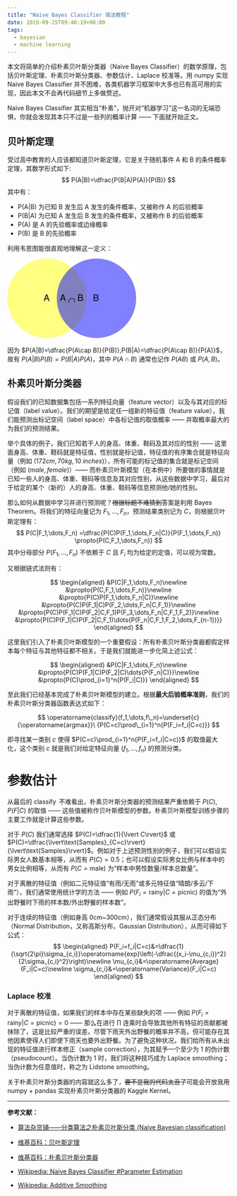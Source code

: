 ```yaml
---
title: "Naive Bayes Classifier 简洁教程"
date: 2019-09-25T09:40:19+08:00
tags:
  - bayesian
  - machine learning
---
```


本文将简单的介绍朴素贝叶斯分类器（Naive Bayes Classifier）的数学原理，包括贝叶斯定理、朴素贝叶斯分类器、参数估计、Laplace 校准等。用 numpy 实现 Naive Bayes Classifier 并不困难，各类机器学习框架中大多也已有高可用的实现，因此本文不会再代码细节上多做赘述。

Naive Bayes Classifier 其实相当“朴素”，抛开对“机器学习”这一名词的无端恐惧，你就会发现其本只不过是一些列的概率计算 —— 下面就开始正文。

<!--more-->

## 贝叶斯定理

受过高中教育的人应该都知道贝叶斯定理，它是关于随机事件 A 和 B 的条件概率定理，其数学形式如下:
$$
P(A|B)=\dfrac{P(B|A)P(A)}{P(B)}
$$
其中有：

- P(A|B) 为已知 B 发生后 A 发生的条件概率，又被称作 A 的后验概率
- P(B|A) 为已知 A 发生后 B 发生的条件概率，又被称作 B 的后验概率
- P(A) 是 A 的先验概率或边缘概率
- P(B) 是 B 的先验概率

利用韦恩图能很直观地理解这一定义：

[![Bayes Theorem Venn Graph](venn.jpg)](venn.jpg)

因为 $P(A|B)=\dfrac{P(A\cap B)}{P(B)},P(B|A)=\dfrac{P(A\cap B)}{P(A)}$，故有 $P(A|B)P(B)=P(B|A)P(A)$，其中 $P(A\cap B)$ 通常也记作 $P(AB)$ 或 $P(A,B)$。

## 朴素贝叶斯分类器

假设我们的已知数据集包括一系列特征向量（feature vector）以及与其对应的标记值（label value）。我们的期望是给定任一组新的特征值（feature value），我们能预测出标记空间（label space）中各标记值的取值概率 —— 并取概率最大的为我们的预测结果。

举个具体的例子，我们已知若干人的身高、体重、鞋码及其对应的性别 —— 这里面身高、体重、鞋码就是特征值，性别就是标记值，特征值的有序集合就是特征向量（例如 $(172cm,70kg,10\ inches)$），所有可能的标记值的集合就是标记空间（例如 $(male,female)$）—— 而朴素贝叶斯模型（在本例中）所要做的事情就是已知一些人的身高、体重、鞋码等信息及其对应性别，从这些数据中学习，最后对于给定的某个（新的）人的身高、体重、鞋码等信息预测他/她的性别。

那么如何从数据中学习并进行预测呢？~~根据标题不难猜到~~答案是利用 Bayes Theorem。将我们的特征向量记为 $F_1,\dots,F_n$，预测结果类别记为 $C$，则根据贝叶斯定理有：
$$
P(C|F_1,\dots,F_n)
=\dfrac{P(C)P(F_1,\dots,F_n|C)}{P(F_1,\dots,F_n)}
\propto{P(C,F_1,\dots,F_n)}
$$
其中分母部分 $P(F_1,\dots,F_n)$ 不依赖于 $C$ 且 $F_i$ 均为给定的定值，可以视为常数。

又根据链式法则有：

$$
\begin{aligned}
&P(C|F_1,\dots,F_n)\newline
&\propto{P(C,F_1,\dots,F_n)}\newline
&\propto{P(C)P(F_1,\dots,F_n|C)}\newline
&\propto{P(C)P(F_1|C)P(F_2,\dots,F_n|C,F_1)}\newline
&\propto{P(C)P(F_1|C)P(F_2|C,F_1)P(F_3,\dots,F_n|C,F_1,F_2)}\newline
&\propto{P(C)P(F_1|C)P(F_2|C,F_1)\dots{P(F_n|C,F_1,F_2,\dots,F_{n-1})}}
\end{aligned}
$$

这里我们引入了朴素贝叶斯模型的一个重要假设：所有朴素贝叶斯分类器都假定样本每个特征与其他特征都不相关。于是我们就能进一步化简上述公式：

$$
\begin{aligned}
&P(C|F_1,\dots,F_n)\newline
&\propto{P(C)P(F_1|C)P(F_2|C)\dots{P(F_n|C)}}\newline
&\propto{P(C)\prod_{i=1}^n{P(F_i|C)}}
\end{aligned}
$$

至此我们已经基本完成了朴素贝叶斯模型的建立。根据**最大后验概率准则**，我们的朴素贝叶斯分类器函数表达式如下：

$$
\operatorname{classify}(f_1,\dots,f\_n)=\underset{c}{\operatorname{argmax}}\ {P(C=c)\prod\_{i=1}^n{P(F_i=f_i|C=c)}}
$$

即寻找某一类别 $c$ 使得 $P(C=c)\prod_{i=1}^n{P(F_i=f_i|C=c)}$ 的取值最大化，这个类别 $c$ 就是我们对给定特征向量 $(f_1,\dots,f_n)$ 的预测分类。

# 参数估计

从最后的 $\operatorname{classify}$ 不难看出，朴素贝叶斯分类器的预测结果严重依赖于 $P(C),P(F|C)$ 的取值 —— 这些值被称作贝叶斯模型的参数。朴素贝叶斯模型训练步骤的主要工作就是计算这些参数。

对于 $P(C)$ 我们通常选择 $P(C)=\dfrac{1}{\lvert C\rvert}$ 或 $P(C)=\dfrac{\lvert\text{Samples}_{C=c}\rvert}{\lvert\text{Samples}\rvert}$。例如对于上述预测性别的例子，我们可以假设实际男女人数基本相等，从而有 $P(C)=0.5$；也可以假设实际男女比例与样本中的男女比例相等，从而有 $P(C=\text{male})$ 为“样本中男性数量/样本总数量”。

对于离散的特征值（例如二元特征值“有雨/无雨”或多元特征值“晴朗/多云/下雨”），我们通常使用统计学的方法 —— 例如 $P(F_i=\text{rainy}|C=\text{picnic})$ 的值为“外出野餐时下雨的样本数/外出野餐的样本数”。

对于连续的特征值（例如身高 0cm~300cm），我们通常假设其服从正态分布（Normal Distribution，又称高斯分布，Gaussian Distribution），从而可得如下公式：
$$
\begin{aligned}
P(F_i=f_i|C=c)&=\dfrac{1}{\sqrt{2\pi}\sigma_{c,i}}\operatorname{exp}\left(-\dfrac{(x_i-\mu_{c,i})^2}{2\sigma_{c,i}^2}\right)\newline
\mu_{c,i}&=\operatorname{Average}(F_i|C=c)\newline
\sigma_{c,i}&=\operatorname{Variance}(F_i|C=c)
\end{aligned}
$$

### Laplace 校准

对于离散的特征值，如果我们的样本中存在某些缺失的项 —— 例如 $P(F_i=\text{rainy}|C=\text{picnic})=0$ —— 那么在进行 $\prod$ 连乘时会导致其他所有特征的贡献都被抹除了，这是比较严重的误差。尽管下雨天外出野餐的概率并不高，但可能存在其他因素使得人们即使下雨天也要外出野餐。为了避免这种状况，我们给所有从未出现的特征值进行样本修正（sample correction），为其赋予一个至少为 1 的伪计数（pseudocount）。当伪计数为 1 时，我们将这种技巧成为 Laplace smoothing；当伪计数为任意值时，称之为 Lidstone smoothing。

关于朴素贝叶斯分类器的内容就这么多了，~~要不是我的代码太丑了~~可能会开放我用 numpy + pandas 实现朴素贝叶斯分类器的 Kaggle Kernel。

---

**参考文献：**

- [算法杂货铺——分类算法之朴素贝叶斯分类 (Naive Bayesian classification)](https://www.cnblogs.com/leoo2sk/archive/2010/09/17/naive-bayesian-classifier.html)

- [维基百科：贝叶斯定理](https://zh.wikipedia.org/wiki/贝叶斯定理)

- [维基百科：朴素贝叶斯分类器](https://zh.wikipedia.org/wiki/朴素贝叶斯分类器)

- [Wikipedia: Naive Bayes Classifier #Parameter Estimation](https://en.wikipedia.org/wiki/Naive_Bayes_classifier#Parameter_estimation_and_event_models)

- [Wikipedia: Additive Smoothing](https://en.wikipedia.org/wiki/Additive_smoothing)
